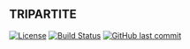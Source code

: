 ## TRIPARTITE
[![License](https://img.shields.io/:license-apache-brightgreen.svg?style=flat-square)](https://www.apache.org/licenses/LICENSE-2.0.html)
[![Build Status](https://img.shields.io/travis/com/gaigeshen/tripartite/develop?style=flat-square)](https://app.travis-ci.com/github/gaigeshen/tripartite)
[![GitHub last commit](https://img.shields.io/github/last-commit/gaigeshen/tripartite.svg?style=flat-square)](https://github.com/gaigeshen/tripartite/commits)
